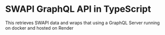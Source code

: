 # SWAPI GraphQL API in TypeScript

This retrieves SWAPI data and wraps that using a GraphQL Server running on docker and hosted on Render